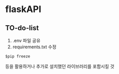 # flaskAPI
## TO-do-list
1. .env 파일 공유
2. requirements.txt 수정
```
$pip freeze
```
등을 활용하거나 추가로 설치했던 라이브러리를 포함시킬 것